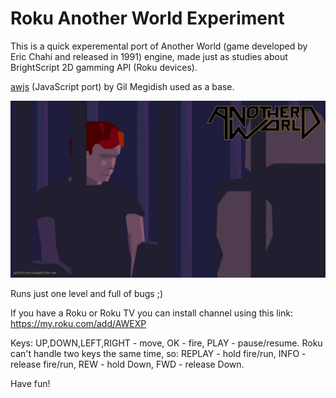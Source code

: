 # Roku Another World Experiment

This is a quick experemental port of Another World (game developed by Eric Chahi and released in 1991) engine, made just as studies about BrightScript 2D gamming API (Roku devices).

[awjs](https://github.com/gmegidish/awjs) (JavaScript port) by Gil Megidish used as a base.

![Roku Another World Experiment](https://github.com/aisayev/roku-aw/blob/master/images/splash_hd.jpg)

Runs just one level and full of bugs ;)

If you have a Roku or Roku TV you can install channel using this link: https://my.roku.com/add/AWEXP

Keys: UP,DOWN,LEFT,RIGHT - move, OK - fire, PLAY - pause/resume. Roku can't handle two keys the same time, so: REPLAY - hold fire/run, INFO - release fire/run, REW - hold Down, FWD - release Down.

Have fun!

